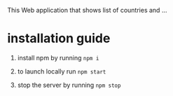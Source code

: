 This Web application that shows list of countries and ...

# installation guide

1. install npm by running `npm i`

2. to launch locally run `npm start`

3. stop the server by running `npm stop`
